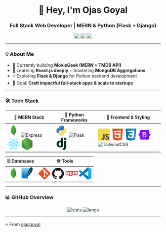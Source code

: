 <h1 align="center">👋 Hey, I'm Ojas Goyal</h1>
<h3 align="center">Full Stack Web Developer | MERN & Python (Flask + Django)</h3>

<p align="center">
  <a href="https://twitter.com/ojasgoyalx"><img src="https://img.shields.io/badge/Twitter-%231DA1F2.svg?&style=for-the-badge&logo=twitter&logoColor=white" /></a>
  <a href="https://www.linkedin.com/in/ojasgoyalx/"><img src="https://img.shields.io/badge/LinkedIn-%230077B5.svg?&style=for-the-badge&logo=linkedin&logoColor=white" /></a>
  <a href="https://instagram.com/ojasgoyalx"><img src="https://img.shields.io/badge/Instagram-%23E4405F.svg?&style=for-the-badge&logo=instagram&logoColor=white" /></a>
</p>

---

### 💡 About Me
- 🔭 Currently building **MovieGeek (MERN + TMDB API)**  
- 🌱 Learning **React.js deeply** + mastering **MongoDB Aggregations**  
- ⚡ Exploring **Flask & Django** for Python backend development  
- 🎯 Goal: **Craft impactful full-stack apps & scale to startups**

---

### 🛠️ Tech Stack

| 🚀 MERN Stack | 🐍 Python Frameworks | 🎨 Frontend & Styling |
| --- | --- | --- |
| <img src="https://raw.githubusercontent.com/devicons/devicon/master/icons/mongodb/mongodb-original.svg" width="40" height="40" alt="MongoDB"/> <img src="https://img.shields.io/badge/Express.js-f2fbfc?style=for-the-badge&logo=express&logoColor=black" height="28" alt="Express"/> <img src="https://raw.githubusercontent.com/devicons/devicon/master/icons/react/react-original.svg" width="40" height="40" alt="React"/> <img src="https://raw.githubusercontent.com/devicons/devicon/master/icons/nodejs/nodejs-original.svg" width="40" height="40" alt="Node.js"/> | <img src="https://raw.githubusercontent.com/devicons/devicon/master/icons/python/python-original.svg" width="40" height="40" alt="Python"/> <img src="https://img.shields.io/badge/Flask-f2fbfc?style=for-the-badge&logo=flask&logoColor=black" height="28" alt="Flask"/> <img src="https://raw.githubusercontent.com/devicons/devicon/master/icons/django/django-plain.svg" width="40" height="40" alt="Django"/> | <img src="https://raw.githubusercontent.com/devicons/devicon/master/icons/javascript/javascript-original.svg" width="40" height="40" alt="JavaScript"/> <img src="https://raw.githubusercontent.com/devicons/devicon/master/icons/html5/html5-original.svg" width="40" height="40" alt="HTML5"/> <img src="https://raw.githubusercontent.com/devicons/devicon/master/icons/css3/css3-original.svg" width="40" height="40" alt="CSS3"/> <img src="https://raw.githubusercontent.com/devicons/devicon/master/icons/bootstrap/bootstrap-original.svg" width="40" height="40" alt="Bootstrap"/> <img src="https://www.vectorlogo.zone/logos/tailwindcss/tailwindcss-icon.svg" width="40" height="40" alt="TailwindCSS"/> |

| 🗄️ Databases | 🛠️ Tools |
| --- | --- |
| <img src="https://raw.githubusercontent.com/devicons/devicon/master/icons/mongodb/mongodb-original.svg" width="40" height="40" alt="MongoDB"/> <img src="https://raw.githubusercontent.com/devicons/devicon/master/icons/sqlite/sqlite-original.svg" width="40" height="40" alt="SQLite"/> | <img src="https://raw.githubusercontent.com/devicons/devicon/master/icons/git/git-original.svg" width="40" height="40" alt="Git"/> <img src="https://raw.githubusercontent.com/devicons/devicon/master/icons/github/github-original.svg" width="40" height="40" alt="GitHub"/> <img src="https://raw.githubusercontent.com/devicons/devicon/master/icons/npm/npm-original-wordmark.svg" width="40" height="40" alt="npm"/> <img src="https://raw.githubusercontent.com/devicons/devicon/master/icons/vscode/vscode-original.svg" width="40" height="40" alt="VS Code"/> |

---

### 📊 GitHub Overview
<p align="center">
  <img src="https://github-readme-stats.vercel.app/api?username=ojasgoyal&show_icons=true&theme=tokyonight" alt="stats" height="160"/>
  <img src="https://github-readme-stats.vercel.app/api/top-langs?username=ojasgoyal&layout=compact&theme=tokyonight" alt="langs" height="160"/>
</p>

---

⭐️ From [ojasgoyal](https://github.com/ojasgoyal)
